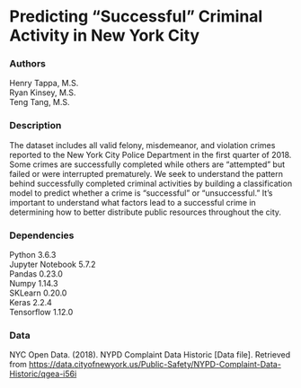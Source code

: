 # Predicting “Successful” Criminal Activity in New York City

### Authors
Henry Tappa, M.S.  
Ryan Kinsey, M.S.  
Teng Tang, M.S.  

### Description
The dataset includes all valid felony, misdemeanor, and violation crimes reported to the New York City Police Department in the first quarter of 2018. Some crimes are successfully completed while others are “attempted” but failed or were interrupted prematurely. We seek to understand the pattern behind successfully completed criminal activities by building a classification model to predict whether a crime is “successful” or “unsuccessful.” It’s important to understand what factors lead to a successful crime in determining how to better distribute public resources throughout the city.

### Dependencies
Python 3.6.3  
Jupyter Notebook 5.7.2  
Pandas 0.23.0  
Numpy 1.14.3  
SKLearn 0.20.0  
Keras 2.2.4  
Tensorflow 1.12.0  

### Data
NYC Open Data. (2018). NYPD Complaint Data Historic [Data file]. Retrieved from https://data.cityofnewyork.us/Public-Safety/NYPD-Complaint-Data-Historic/qgea-i56i

